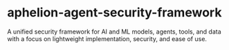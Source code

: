 # aphelion-agent-security-framework
A unified security framework for AI and ML models, agents, tools, and data with a focus on lightweight implementation, security, and ease of use.
